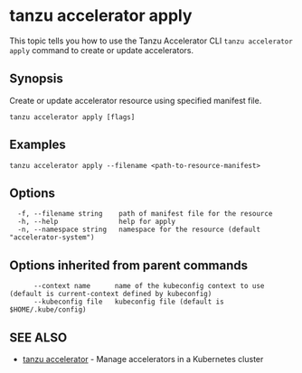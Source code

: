 # tanzu accelerator apply

This topic tells you how to use the Tanzu Accelerator CLI  `tanzu accelerator apply` command
to create or update accelerators.

## Synopsis

Create or update accelerator resource using specified manifest file.

```console
tanzu accelerator apply [flags]
```

## Examples

```console
tanzu accelerator apply --filename <path-to-resource-manifest>
```

## Options

```console
  -f, --filename string    path of manifest file for the resource
  -h, --help               help for apply
  -n, --namespace string   namespace for the resource (default "accelerator-system")
```

## Options inherited from parent commands

```console
      --context name      name of the kubeconfig context to use (default is current-context defined by kubeconfig)
      --kubeconfig file   kubeconfig file (default is $HOME/.kube/config)
```

## SEE ALSO

* [tanzu accelerator](tanzu_accelerator.md)	 - Manage accelerators in a Kubernetes cluster

